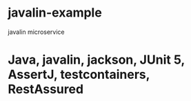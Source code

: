 # javalin-example
javalin microservice
# Java, javalin, jackson, JUnit 5, AssertJ, testcontainers, RestAssured
